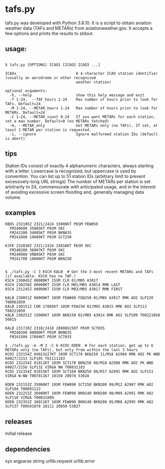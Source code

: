 # tafs.py

tafs.py was developed with Python 3.8.10. It is a script to obtain aviation weather data (TAFs and METARs) from aviationweather.gov.  It accepts a few options and prints the results to stdout.

## usage:
```usage:

$ tafs.py [OPTIONS] ICAO1 [ICAO2 ICAO3 ...]

ICAOx                           A 4-character ICAO station identifier (usually an aerodrome or other recognized
                                weather station)

optional arguments:
  -h, --help                    show this help message and exit
  -T 1-24,  --TAF_hours 1-24    Max number of hours prior to look for TAFs. Default=24
  -M 1-24, --METAR_hours 1-24   Max number of hours prior to look for METARs. Default=24
  -C 1-24, --METAR_count 0-24   If you want METARs for each station, set a max number. Default=0 (no METARs fetched)
  -m, --METAR_only              Get METARs only (no TAFs). If set, at least 1 METAR per station is requested.
  -i, --ignore                  Ignore malformed station IDs (default is abort)
```

## tips

Station IDs consist of exactly 4 alphanumeric characters, always starting with a letter.  Lowercase is recognized, but uppercase is used by convention.
You can list up to 51 station IDs (arbitrary limit to prevent excessively-long URL strings)
The number of METARs per station is set arbitrarily to 24, commensurate with anticipated usage, and in the interest of avoiding excessive screen flooding and, generally managing data volume.

## examples

```$ ./tafs.py KBOS KJFK  # Get the most recent TAFs each from Boston and JFK
KBOS 232105Z 2321/2424 33008KT P6SM FEW050
  FM240600 35005KT P6SM SKC
  FM241200 34005KT P6SM BKN035
  FM241600 19006KT P6SM SCT250

KJFK 232030Z 2321/2424 33010KT P6SM SKC
  FM240200 36007KT P6SM SKC
  FM240900 VRB05KT P6SM SKC
  FM241700 18006KT P6SM BKN250


$ ./tafs.py -C 3 KSCH KALB  # Get the 3 most recent METARs and TAFs (if available. KSCH has no TAF.)
KSCH 230045Z 00000KT 15SM CLR 01/M05 A3017
KSCH 230250Z 00000KT 15SM CLR M01/M05 A3014 RMK LAST
KSCH 231245Z 00000KT 15SM CLR M03/M05 A3017 RMK FIRST

KALB 230051Z 00000KT 10SM FEW080 FEW250 01/M05 A3017 RMK AO2 SLP220 T00061050
KALB 230151Z COR 17005KT 10SM FEW250 02/M05 A3015 RMK AO2 SLP213 T00221050
KALB 230251Z 15006KT 10SM BKN150 02/M05 A3014 RMK AO2 SLP209 T00221050 56015

KALB 231720Z 2318/2418 28008G15KT P6SM SCT035
  FM240100 00000KT P6SM BKN035
  FM241500 17004KT P6SM SCT035

$ ./tafs.py -m -M 3 -C 6 KCOS KDEN  # For each station, get up to 6 METARs only (no TAFs), but only from within the last 3 hours
KCOS 232154Z 04021G27KT 10SM SCT170 BKN250 11/M18 A2984 RMK AO2 PK WND 04027/2153 SLP105 T01111183
KCOS 232254Z 01011KT 10SM SCT170 BKN250 08/M18 A2988 RMK AO2 PK WND 04027/2156 SLP132 VIRGA NW T00831183
KCOS 232354Z 01015KT 10SM SCT160 BKN250 08/M17 A2992 RMK AO2 SLP151 VIRGA W-NW T00781167 10150 20078 53028

KDEN 232153Z 35008KT 10SM FEW090 SCT150 BKN200 09/M12 A2987 RMK AO2 SLP104 T00891122
KDEN 232253Z 36008KT 10SM FEW090 BKN140 BKN200 08/M09 A2991 RMK AO2 SLP118 VIRGA T00831089
KDEN 232353Z 36011KT 10SM FEW090 BKN140 BKN200 05/M08 A2995 RMK AO2 SLP137 T00501078 10111 20050 53027

```

## releases

Initial release

## dependencies
sys
argparse
string
urllib.request
urllib.error
